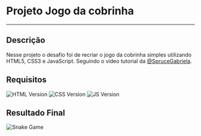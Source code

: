 # Projeto Jogo da cobrinha

<hr />

## Descrição

Nesse projeto o desafio foi de recriar o jogo da cobrinha simples utilizando HTML5, CSS3 e JavaScript. Seguindo o vídeo tutorial da <a href="https://github.com/SpruceGabriela">@SpruceGabriela</a>.

## Requisitos

![HTML Version](https://img.shields.io/static/v1?label=HTML&message=5&color=blue) 
![CSS Version](https://img.shields.io/static/v1?label=CSS&message=3&color=purple) 
![JS Version](https://img.shields.io/static/v1?label=JS&message=ES6&color=green) 

## Resultado Final

![Snake Game](https://imgur.com/a/ozgv8mc)
